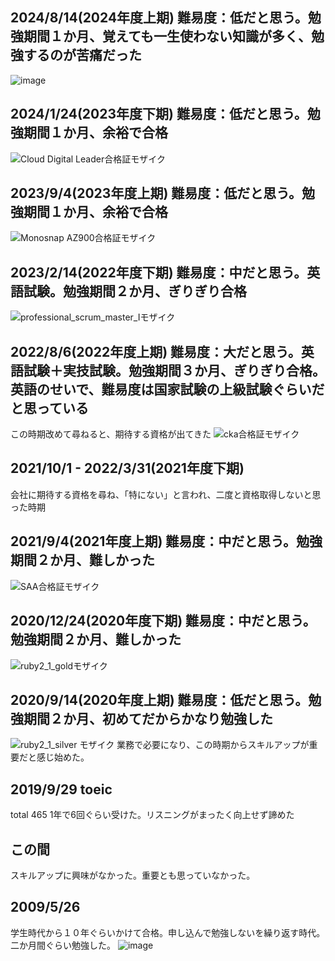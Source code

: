 ## 2024/8/14(2024年度上期) 難易度：低だと思う。勉強期間１か月、覚えても一生使わない知識が多く、勉強するのが苦痛だった
![image](https://github.com/user-attachments/assets/522b3c8b-2084-4baa-85e2-71f1fa63c941)


## 2024/1/24(2023年度下期) 難易度：低だと思う。勉強期間１か月、余裕で合格
![Cloud Digital Leader合格証モザイク](https://github.com/tmoritoki0227/exam_certificate/assets/20149115/279ed72a-2627-4cd0-a91e-1dec6a8340db)


## 2023/9/4(2023年度上期) 難易度：低だと思う。勉強期間１か月、余裕で合格
![Monosnap AZ900合格証モザイク](https://github.com/tmoritoki0227/exam_certificate/assets/20149115/85a86090-5b88-495d-922e-1fb99b602624)


## 2023/2/14(2022年度下期) 難易度：中だと思う。英語試験。勉強期間２か月、ぎりぎり合格
![professional_scrum_master_Iモザイク](https://github.com/tmoritoki0227/exam_certificate/assets/20149115/f6e88bf7-342c-403c-9ae8-5247265d08cd)


## 2022/8/6(2022年度上期) 難易度：大だと思う。英語試験＋実技試験。勉強期間３か月、ぎりぎり合格。英語のせいで、難易度は国家試験の上級試験ぐらいだと思っている
この時期改めて尋ねると、期待する資格が出てきた
![cka合格証モザイク](https://github.com/tmoritoki0227/exam_certificate/assets/20149115/ab156432-bc29-4075-b242-db2580a11914)


## 2021/10/1 - 2022/3/31(2021年度下期)
会社に期待する資格を尋ね、「特にない」と言われ、二度と資格取得しないと思った時期

## 2021/9/4(2021年度上期) 難易度：中だと思う。勉強期間２か月、難しかった
![SAA合格証モザイク](https://github.com/tmoritoki0227/exam_certificate/assets/20149115/dd0edb8c-9d88-411d-a69b-7339306ce91b)


## 2020/12/24(2020年度下期) 難易度：中だと思う。勉強期間２か月、難しかった
![ruby2_1_goldモザイク](https://github.com/tmoritoki0227/exam_certificate/assets/20149115/5b2ddf25-e367-46dd-9de9-6facd648c6fa)

## 2020/9/14(2020年度上期) 難易度：低だと思う。勉強期間２か月、初めてだからかなり勉強した
![ruby2_1_silver モザイク](https://github.com/tmoritoki0227/exam_certificate/assets/20149115/a6c8b4df-bcd2-430d-b53e-9df144e470b1)
業務で必要になり、この時期からスキルアップが重要だと感じ始めた。

## 2019/9/29 toeic
total 465
1年で6回ぐらい受けた。リスニングがまったく向上せず諦めた

## この間
スキルアップに興味がなかった。重要とも思っていなかった。


## 2009/5/26
学生時代から１０年ぐらいかけて合格。申し込んで勉強しないを繰り返す時代。二か月間ぐらい勉強した。
![image](https://github.com/tmoritoki0227/exam_certificate/assets/20149115/e8f7fc7e-fab6-4a01-8916-1ccee885e584)
